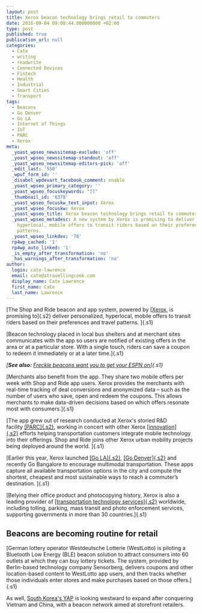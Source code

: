 ```yaml
---
layout: post
title: Xerox beacon technology brings retail to commuters
date: 2016-09-04 09:00:44.000000000 +02:00
type: post
published: true
publication_url: null
categories:
  - Cate
  - writing
  - readwrite
  - Connected Devices
  - Fintech
  - Health
  - Industrial
  - Smart Cities
  - Transport
tags:
  - Beacons
  - Go Denver
  - Go LA
  - Internet of Things
  - IoT
  - PARC
  - Xerox
meta:
  _yoast_wpseo_newssitemap-exclude: 'off'
  _yoast_wpseo_newssitemap-standout: 'off'
  _yoast_wpseo_newssitemap-editors-pick: 'off'
  _edit_last: '550'
  _wpuf_form_id: ''
  _disabel_wpdevart_facebook_comment: enable
  _yoast_wpseo_primary_category: ''
  _yoast_wpseo_focuskeywords: "[]"
  _thumbnail_id: '6378'
  _yoast_wpseo_focuskw_text_input: Xerox
  _yoast_wpseo_focuskw: Xerox
  _yoast_wpseo_title: Xerox beacon technology brings retail to commuters
  _yoast_wpseo_metadesc: A new system by Xerox is promising to deliver personalized,
    hyperlocal, mobile offers to transit riders based on their preferences and travel
    patterns.
  _yoast_wpseo_linkdex: '78'
  rp4wp_cached: '1'
  rp4wp_auto_linked: '1'
  _is_empty_after_transformation: 'no'
  _has_warnings_after_transformation: 'no'
author:
  login: cate-lawrence
  email: cate@atravellingcook.com
  display_name: Cate Lawrence
  first_name: Cate
  last_name: Lawrence
---
```

[The Shop and Ride beacon and app system, powered by
[[Xerox](https://www.xerox.com/), is promising to]{.s2} deliver
personalized, hyperlocal, mobile offers to transit riders based on their
preferences and travel patterns. ]{.s1}

[Beacon technology placed in local bus shelters and at merchant sites
communicates with the app so users are notified of existing offers in
the area or at a particular store. With a single touch, riders can save
a coupon to redeem it immediately or at a later time.]{.s1}

*[**See also:** [Freckle beacons want you to get your ESPN
on](https://readwrite.com/2016/07/15/freckle-partners-airkast-dt4/)]{.s1}*

[Merchants also benefit from the app. They share two mobile offers per
week with Shop and Ride app users. Xerox provides the merchants with
real-time tracking of deal conversions and anonymized data – such as the
number of users who save, open and redeem the coupons. This allows
merchants to make data-driven decisions based on which offers resonate
most with consumers.]{.s1}

[The app grew out of research conducted at Xerox's storied R&D
facility [[PARC]{.s2}](https://www.parc.com/), working in concert with
other Xerox
[[innovation]{.s2}](https://www.xerox.com/en-us/innovation) efforts
helping transportation customers integrate mobile technology into their
offerings. Shop and Ride joins other Xerox urban mobility projects being
deployed around the world. ]{.s1}

[Earlier this year, Xerox launched [[Go
LA]{.s2}](https://www.news.xerox.com/news/City-of-LA-introduces-new-Xerox-Go-LA-app),
[[Go
Denver]{.s2}](https://www.news.xerox.com/news/City-of-Denver-introduces-new-Xerox-Go-Denver-app)
and recently Go Bangalore to encourage multimodal transportation. These
apps capture all available transportation options in the city and
compute the shortest, cheapest and most sustainable ways to reach a
commuter’s destination. ]{.s1}

[Belying their office product and photocopying history, Xerox is also a
leading provider of [[transportation technology
services]{.s2}](https://services.xerox.com/transportation-solutions/enus.html) worldwide,
including tolling, parking, mass transit and photo enforcement services,
supporting governments in more than 30 countries.]{.s1}

Beacons are becoming routine for retail
---------------------------------------

[German lottery operator Westdeutsche Lotterie (WestLotto) is piloting a
Bluetooth Low Energy (BLE) beacon solution to attract consumers into 60
outlets at which they can buy lottery tickets. The system, provided by
Berlin-based technology company Sensorberg, delivers coupons and other
location-based content to WestLotto app users, and then tracks whether
those individuals enter stores and make purchases based on those
offers.]{.s1}

As well, [South Korea's
YAP](https://readwrite.com/2016/06/29/yap-looks-take-onpayment-beacons-pt1/)
is looking westward to expand after conquering Vietnam and China, with a
beacon network aimed at storefront retailers.
